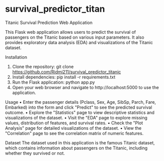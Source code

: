 # survival_predictor_titan

Titanic Survival Prediction Web Application

This Flask web application allows users to predict the survival of passengers on the Titanic based on various input parameters. It also provides exploratory data analysis (EDA) and visualizations of the Titanic dataset.

Installation
1.	Clone the repository:
git clone https://github.com/Ridmi211/survival_predictor_titanic
2.	Install dependencies:
pip install -r requirements.txt 
3.	Run the Flask application:
python app.py 
4.	Open your web browser and navigate to http://localhost:5000 to use the application.

Usage
•	Enter the passenger details (Pclass, Sex, Age, SibSp, Parch, Fare, Embarked) into the form and click "Predict" to see the predicted survival outcome.
•	Explore the "Statistics" page to view descriptive statistics and visualizations of the dataset.
•	Visit the "EDA" page to explore missing values, distribution of features, and survival rates.
•	Check the "Plot Analysis" page for detailed visualizations of the dataset.
•	View the "Correlation" page to see the correlation matrix of numeric features.

Dataset
The dataset used in this application is the famous Titanic dataset, which contains information about passengers on the Titanic, including whether they survived or not.



